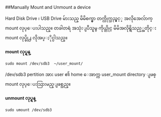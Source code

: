 ##Manually Mount and Unmount a device

Hard Disk Drive ၊ USB Drive မ်ားသည္ မိမိစက္မွာ တက္လိုက္သည္နွင့္ အလိုအေလ်ာက္ mount လုပ္ေပးပါသည္။ တခါတရံ အသုံးျပဳသူမွ ကိုယ္တိုင္ မိမိအလိုရွိသည့္အတိုင္း mount လုပ္ဖို႕ လိုအပ္ႏိုင္ပါသည္။ 

**mount လုပ္ရန္**
	
	sudo mount /dev/sdb3  ~/user_mount/
/dev/sdb3 pertition အား user ၏ home ေအာက္က user_mount directory ျဖစ္ mount လုပ္ေပးသြားမည္ျဖစ္သည္။

**unmount လုပ္ရန္**

	sudo umount /dev/sdb3
